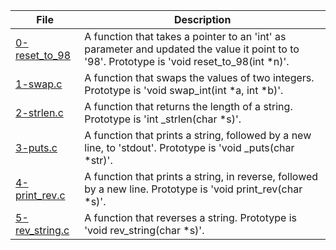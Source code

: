 |File|Description|
|-|-|
|[0-reset_to_98](0-reset_to_98)|A function that takes a pointer to an 'int' as parameter and updated the value it point to to '98'. Prototype is 'void reset_to_98(int \*n)'.|
|[1-swap.c](1-swap.c)|A function that swaps the values of two integers. Prototype is 'void swap_int(int \*a, int \*b)'.|
|[2-strlen.c](2-strlen.c)|A function that returns the length of a string. Prototype is 'int \_strlen(char \*s)'.|
|[3-puts.c](3-puts.c)|A function that prints a string, followed by a new line, to 'stdout'. Prototype is 'void \_puts(char \*str)'.|
|[4-print_rev.c](4-print_rev.c)|A function that prints a string, in reverse, followed by a new line. Prototype is 'void print_rev(char \*s)'.|
|[5-rev_string.c](5-rev_string.c)|A function that reverses a string. Prototype is 'void rev_string(char \*s)'.|
